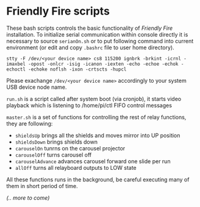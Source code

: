  Friendly Fire scripts
======================

These bash scripts controls the basic functionality of _Friendly Fire_ installation. To initialize serial communication within console directly it is necessary to source ```serianOn.sh``` or to put following command into current environment (or edit and copy ```.bashrc``` file to user home directory).

```
stty -F /dev/<your device name> cs8 115200 ignbrk -brkint -icrnl -imaxbel -opost -onlcr -isig -icanon -iexten -echo -echoe -echok -echoctl -echoke noflsh -ixon -crtscts -hupcl
```

Please exachange ```/dev/<your device name>``` accordingly to your system USB device node name.

```run.sh``` is a script called after system boot (via cronjob), it starts video playback which is listening to /home/pi/ctl FIFO control messages

```master.sh``` is a set of functions for controlling the rest of relay functions, they are following:

+ ```shieldsUp``` brings all the shields and moves mirror into UP position
+ ```shieldsDown``` brings shields down
+ ```carouselOn``` tunrns on the carousel projector
+ ```carouselOff``` turns carousel off
+ ```carouselAdvance``` advances carousel forward one slide per run
+ ```allOff``` turns all relayboard outputs to LOW state

All these functions runs in the background, be careful executing many of them in short period of time.

_(.. more to come)_
